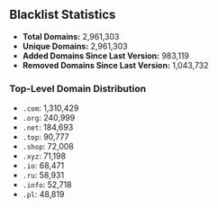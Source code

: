 ## Blacklist Statistics

- **Total Domains:** 2,961,303
- **Unique Domains:** 2,961,303
- **Added Domains Since Last Version:** 983,119
- **Removed Domains Since Last Version:** 1,043,732

### Top-Level Domain Distribution

-  `.com`: 1,310,429
-  `.org`: 240,999
-  `.net`: 184,693
-  `.top`: 90,777
-  `.shop`: 72,008
-  `.xyz`: 71,198
-  `.io`: 68,471
-  `.ru`: 58,931
-  `.info`: 52,718
-  `.pl`: 48,819
